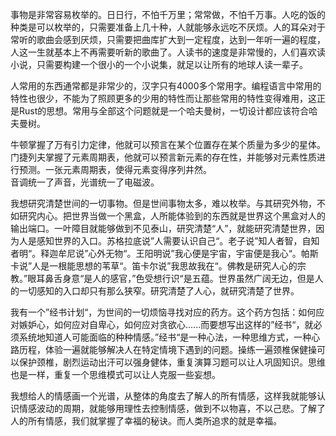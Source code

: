 
事物是非常容易枚举的。日日行，不怕千万里；常常做，不怕千万事。人吃的饭的种类是可以枚举的，只需要准备上几十种，人就能够永远吃不厌烦。人的耳朵对于常听的歌曲会感到厌烦，只需要把曲库扩大到一定程度，达到一年听一遍的程度，人这一生就基本上不再需要听新的歌曲了。人读书的速度是非常慢的，人们喜欢读小说，只需要构建一个很小的一个小说集，就足以让所有的地球人读一辈子。


人常用的东西通常都是非常少的，汉字只有4000多个常用字。编程语言中常用的特性也很少，不能为了照顾更多的少用的特性而让那些常用的特性变得难用，这正是Rust的思想。常用与全部这个问题就是一个哈夫曼树，一切设计都应该符合哈夫曼树。


牛顿掌握了万有引力定律，他就可以预言在某个位置存在某个质量为多少的星体。  
门捷列夫掌握了元素周期表，他就可以预言新元素的存在性，并能够对元素性质进行预测。一张元素周期表，使得元素变得序列井然。  
音调统一了声音，光谱统一了电磁波。

我想研究清楚世间的一切事物。但是世间事物太多，难以枚举。与其研究外物，不如研究内心。把世界当做一个黑盒，人所能体验到的东西就是世界这个黑盒对人的输出端口。一叶障目就能够做到不见泰山，研究清楚“人”，就能研究清楚世界，因为人是感知世界的入口。苏格拉底说”人需要认识自己“。老子说”知人者智，自知者明“。释迦牟尼说”心外无物“。王阳明说”我心便是宇宙，宇宙便是我心“。帕斯卡说”人是一根能思想的苇草“。笛卡尔说”我思故我在“。佛教是研究人心的宗教。”眼耳鼻舌身意“是人的感官，”色受想行识“是五蕴。世界虽然广阔无边，但是人的一切感知的入口却只有那么狭窄。研究清楚了人心，就研究清楚了世界。

我有一个”经书计划“，为世间的一切烦恼寻找对应的药方。这个药方包括：如何应对嫉妒心，如何应对自卑心，如何应对贪欲心......而要想写出这样的”经书“，就必须系统地知道人可能面临的种种情感。”经书“是一种心法，一种思维方式，一种心路历程，体验一遍就能够解决人在特定情境下遇到的问题。操练一遍颈椎保健操可以保护颈椎，剧烈运动出汗可以强身健体，重复演算习题可以让人巩固知识。思维也是一样，重复一个思维模式可以让人克服一些妄想。


我想给人的情感画一个光谱，从整体的角度去了解人的所有情感，这样我就能够认识情感波动的周期，就能够用理性去控制情感，做到不以物喜，不以己悲。了解了人的所有情感，我们就掌握了幸福的秘诀。而人类所追求的就是幸福。  